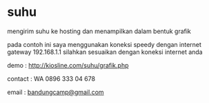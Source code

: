 # suhu
mengirim suhu ke hosting dan menampilkan dalam bentuk grafik

pada contoh ini saya menggunakan koneksi speedy dengan internet gateway 192.168.1.1 silahkan sesuaikan dengan koneksi internet anda

demo : http://kiosline.com/suhu/grafik.php

contact : WA 0896 333 04 678

email : bandungcamp@gmail.com

